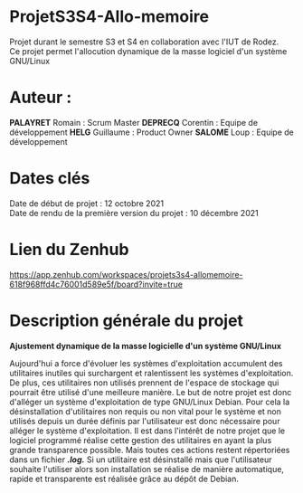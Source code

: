 # ProjetS3S4-Allo-memoire
Projet durant le semestre S3 et S4 en collaboration avec l'IUT de Rodez.  
Ce projet permet l'allocution dynamique de la masse logiciel d'un système GNU/Linux  
# Auteur :
**PALAYRET** Romain : Scrum Master
**DEPRECQ** Corentin : Equipe de développement
**HELG** Guillaume : Product Owner
**SALOME** Loup : Equipe de développement 

# Dates clés
Date de début de projet                        : 12 octobre 2021  
Date de rendu de la première version du projet : 10 décembre 2021

# Lien du Zenhub
https://app.zenhub.com/workspaces/projets3s4-allomemoire-618f968ffd4c76001d589e5f/board?invite=true

# Description générale du projet 

**Ajustement dynamique de la masse logicielle d'un système GNU/Linux**

Aujourd'hui a force d'évoluer les systèmes d'exploitation accumulent des utilitaires inutiles
qui surchargent et ralentissent les systèmes d'exploitation. De plus, ces utilitaires non utilisés prennent de l'espace de stockage qui pourrait être utilisé d'une meilleure manière. Le but de notre projet est donc d'alléger un système d'exploitation de type GNU/Linux Debian.
Pour cela la désinstallation d'utilitaires non requis ou non vital pour le système et non utilisés depuis un durée définis par l'utilisateur est donc nécessaire pour alléger le système d'exploitation. Il est dans l'intérêt de notre projet que le logiciel programmé réalise cette gestion des utilitaires en ayant la plus grande transparence possible. Mais toutes ces actions restent répertoriées dans un fichier ***.log.*** Si un utilitaire est désinstallé mais que l'utilisateur souhaite l'utiliser alors son installation se réalise de manière automatique, rapide et transparente est réalisée grâce au dépôt de Debian.
